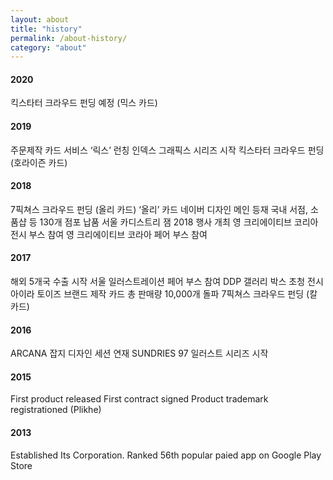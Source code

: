 ```yaml
---
layout: about
title: "history"
permalink: /about-history/
category: "about"
---
```


#### 2020
킥스타터 크라우드 펀딩 예정 (믹스 카드)

#### 2019
주문제작 카드 서비스 ‘릭스’ 런칭
인덱스 그래픽스 시리즈 시작
킥스타터 크라우드 펀딩 (호라이즌 카드)

#### 2018
7픽쳐스 크라우드 펀딩 (올리 카드)
‘올리’ 카드 네이버 디자인 메인 등재
국내 서점, 소품샵 등 130개 점포 납품
서울 카디스트리 잼 2018 행사 개최
영 크리에이티브 코리아 전시 부스 참여
영 크리에이티브 코라아 페어 부스 참여

#### 2017
해외 5개국 수출 시작 
서울 일러스트레이션 페어 부스 참여
DDP 갤러리 박스 초청 전시  
아이라 토이즈 브랜드 제작
카드 총 판매량 10,000개 돌파
7픽쳐스 크라우드 펀딩 (칼 카드)

#### 2016
ARCANA 잡지 디자인 세션 연재
SUNDRIES 97 일러스트 시리즈 시작

#### 2015
First product released
First contract signed
Product trademark registrationed (Plikhe)

#### 2013
Established Its Corporation.
Ranked 56th popular paied app on Google Play Store